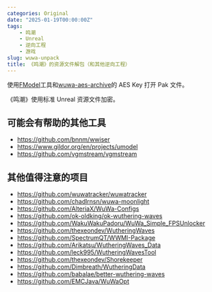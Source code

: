 ```yaml
---
categories: Original
date: "2025-01-19T00:00:00Z"
tags:
    - 鸣潮
    - Unreal
    - 逆向工程
    - 游戏
slug: wuwa-unpack
title: 《鸣潮》的资源文件解包（和其他逆向工程）
---
```


使用[FModel](https://github.com/4sval/FModel)工具和[wuwa-aes-archive](https://github.com/ClostroOffi/wuwa-aes-archive)的 AES Key 打开 Pak 文件。

《鸣潮》使用标准 Unreal 资源文件加密。

## 可能会有帮助的其他工具

-   <https://github.com/bnnm/wwiser>
-   <https://www.gildor.org/en/projects/umodel>
-   <https://github.com/vgmstream/vgmstream>

## 其他值得注意的项目

-   <https://github.com/wuwatracker/wuwatracker>
-   <https://github.com/chadlrnsn/wuwa-moonlight>
-   <https://github.com/AlteriaX/WuWa-Configs>
-   <https://github.com/ok-oldking/ok-wuthering-waves>
-   <https://github.com/WakuWakuPadoru/WuWa_Simple_FPSUnlocker>
-   <https://github.com/thexeondev/WutheringWaves>
-   <https://github.com/SpectrumQT/WWMI-Package>
-   <https://github.com/Arikatsu/WutheringWaves_Data>
-   <https://github.com/leck995/WutheringWavesTool>
-   <https://github.com/thexeondev/Shorekeeper>
-   <https://github.com/Dimbreath/WutheringData>
-   <https://github.com/babalae/better-wuthering-waves>
-   <https://github.com/EMCJava/WuWaOpt>
